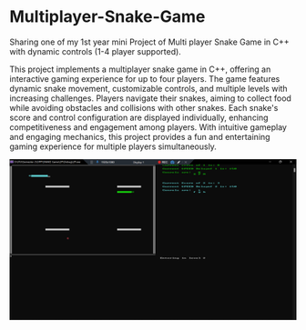 # Multiplayer-Snake-Game
Sharing one of my 1st year mini Project of Multi player Snake Game in C++ with dynamic controls (1-4 player supported).


This project implements a multiplayer snake game in C++, offering an interactive gaming experience for up to four players. The game features dynamic snake movement, customizable controls, and multiple levels with increasing challenges. Players navigate their snakes, aiming to collect food while avoiding obstacles and collisions with other snakes. Each snake's score and control configuration are displayed individually, enhancing competitiveness and engagement among players. With intuitive gameplay and engaging mechanics, this project provides a fun and entertaining gaming experience for multiple players simultaneously.

![Game Play](images/Snake7.jpg)

